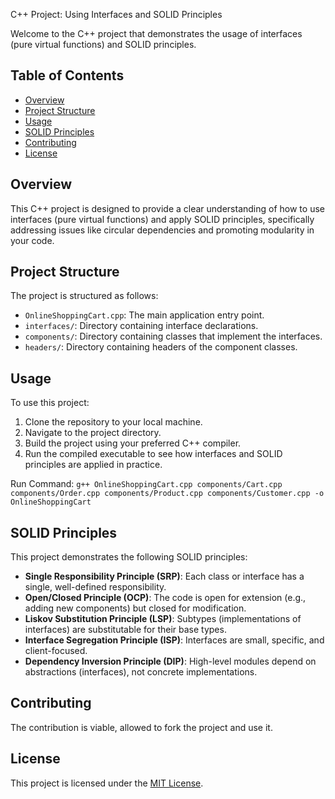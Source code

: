  C++ Project: Using Interfaces and SOLID Principles

Welcome to the C++ project that demonstrates the usage of interfaces (pure virtual functions) and SOLID principles.

## Table of Contents
- [Overview](#overview)
- [Project Structure](#project-structure)
- [Usage](#usage)
- [SOLID Principles](#solid-principles)
- [Contributing](#contributing)
- [License](#license)

## Overview

This C++ project is designed to provide a clear understanding of how to use interfaces (pure virtual functions) and apply SOLID principles, specifically addressing issues like circular dependencies and promoting modularity in your code.

## Project Structure

The project is structured as follows:

- `OnlineShoppingCart.cpp`: The main application entry point.
- `interfaces/`: Directory containing interface declarations.
- `components/`: Directory containing classes that implement the interfaces.
- `headers/`: Directory containing headers of the component classes.


## Usage

To use this project:

1. Clone the repository to your local machine.
2. Navigate to the project directory.
3. Build the project using your preferred C++ compiler.
4. Run the compiled executable to see how interfaces and SOLID principles are applied in practice.

Run Command:
```g++ OnlineShoppingCart.cpp components/Cart.cpp components/Order.cpp components/Product.cpp components/Customer.cpp -o OnlineShoppingCart```

## SOLID Principles

This project demonstrates the following SOLID principles:

- **Single Responsibility Principle (SRP)**: Each class or interface has a single, well-defined responsibility.
- **Open/Closed Principle (OCP)**: The code is open for extension (e.g., adding new components) but closed for modification.
- **Liskov Substitution Principle (LSP)**: Subtypes (implementations of interfaces) are substitutable for their base types.
- **Interface Segregation Principle (ISP)**: Interfaces are small, specific, and client-focused.
- **Dependency Inversion Principle (DIP)**: High-level modules depend on abstractions (interfaces), not concrete implementations.

## Contributing

The contribution is viable, allowed to fork the project and use it.

## License

This project is licensed under the [MIT License](LICENSE).
